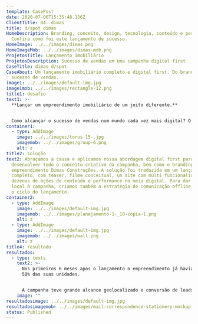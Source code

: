 ```yaml
---
template: CasePost
date: 2020-07-06T15:35:48.156Z
ClientTitle: 04. dimas
title: d/spot dimas
HomeDescription: Branding, conceito, design, tecnologia, conteúdo e performance.
  Confira como foi este lançamento de sucesso.
HomeImage: ../../images/dimas.png
HomeImageMob: ../../images/dimas-mob.png
ProjetosTitle: Lançamento Imobiliário
ProjetosDescription: Sucesso de vendas em uma campanha digital first
CaseTitle: dimas d/spot
CaseAbout: Um lançamento imobiliário completo e digital first. Do branding ao
  sucesso de vendas.
image1: ../../images/default-img.jpg
image1mob: ../../images/rectangle-12.png
title1: desafio
text1: >-
  **Lançar um empreendimento imobiliário de um jeito diferente.**


  Como alcançar o sucesso de vendas num mundo cada vez mais digital? O desafio foi fugir do óbvio, não apostar no tradicional e desenvolver o empreendimento como uma nova marca.
container1:
  - type: AddImage
    image: ../../images/torus-15-.jpg
    imagemob: ../../images/group-6.png
    alt: z
title2: solução
text2: Abraçamos a causa e aplicamos nossa abordagem digital first para
  desenvolver todo o conceito criativo da campanha, bem como o branding do novo
  empreendimento Dimas Construções. A solução foi traduzida em um lançamento
  completo, com teaser, filme conceitual, um site com multi funcionalidade e
  dezenas de ações de conteúdo e performance no meio digital. Para dar força
  local à campanha, criamos também a estratégia de comunicação offline, fechando
  o ciclo do lançamento.
container2:
  - type: AddImage
    image: ../../images/default-img.jpg
    imagemob: ../../images/planejamento-1-_18-copia-1.png
    alt: z
  - type: AddImage
    image: ../../images/default-img.jpg
    imagemob: ../../images/wall.png
    alt: z
title4: resultado
resultados:
  - type: texts
    text2: >-
      Nos primeiros 6 meses após o lançamento o empreendimento já havia vendido
      50% das suas unidades. 


      A campanha teve grande alcance geolocalizado e conversão de leads acima do estimado. Além das vendas, o recall de marca foi altamente relevante, atrelando um design ousado para um segmento mais tradicional.
    image: ""
resultadosimage: ../../images/default-img.jpg
resultadosimagemob: ../../images/mail-correspondence-stationery-mockup-1.png
status: Published
---
```

